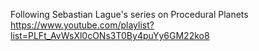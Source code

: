 Following Sebastian Lague's series on Procedural Planets
https://www.youtube.com/playlist?list=PLFt_AvWsXl0cONs3T0By4puYy6GM22ko8

